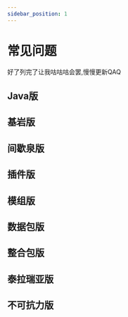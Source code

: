 ```yaml
---
sidebar_position: 1
---
```


# 常见问题

好了列完了让我咕咕咕会罢,慢慢更新QAQ

## Java版

## 基岩版

## 间歇泉版

## 插件版

## 模组版

## 数据包版

## 整合包版

## 泰拉瑞亚版

## 不可抗力版